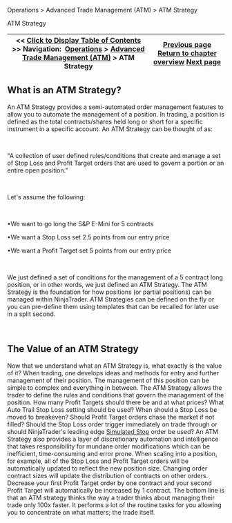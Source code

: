 ﻿


Operations \> Advanced Trade Management (ATM) \> ATM Strategy






















ATM Strategy







| \<\< [Click to Display Table of Contents](atm_strategy.md) \>\> **Navigation:**     [Operations](operations.md) \> [Advanced Trade Management (ATM)](advanced_trade_management_atm.md) \> ATM Strategy | [Previous page](server-side-vs-local-atms.md) [Return to chapter overview](advanced_trade_management_atm.md) [Next page](atm_strategy_parameters.md) |
| --- | --- |











## What is an ATM Strategy?


An ATM Strategy provides a semi\-automated order management features to allow you to automate the management of a position. In trading, a position is defined as the total contracts/shares held long or short for a specific instrument in a specific account. An ATM Strategy can be thought of as:


 


"A collection of user defined rules/conditions that create and manage a set of Stop Loss and Profit Target orders that are used to govern a portion or an entire open position."


 


Let's assume the following:


 


•We want to go long the S\&P E\-Mini for 5 contracts 

•We want a Stop Loss set 2\.5 points from our entry price 

•We want a Profit Target set 5 points from our entry price 

 


We just defined a set of conditions for the management of a 5 contract long position, or in other words, we just defined an ATM Strategy. The ATM Strategy is the foundation for how positions (or partial positions) can be managed within NinjaTrader. ATM Strategies can be defined on the fly or you can pre\-define them using templates that can be recalled for later use in a split second.


 


## The Value of an ATM Strategy


Now that we understand what an ATM Strategy is, what exactly is the value of it? When trading, one develops ideas and methods for entry and further management of their position. The management of this position can be simple to complex and everything in between. The ATM Strategy allows the trader to define the rules and conditions that govern the management of the position. How many Profit Targets should there be and at what prices? What Auto Trail Stop Loss setting should be used? When should a Stop Loss be moved to breakeven? Should Profit Target orders chase the market if not filled? Should the Stop Loss order trigger immediately on trade through or should NinjaTrader's leading edge [Simulated Stop](simulated_stop_orders.md) order be used? An ATM Strategy also provides a layer of discretionary automation and intelligence that takes responsibility for mundane order modifications which can be inefficient, time\-consuming and error prone. When scaling into a position, for example, all of the Stop Loss and Profit Target orders will be automatically updated to reflect the new position size. Changing order contract sizes will update the distribution of contracts on other orders. Decrease your first Profit Target order by one contract and your second Profit Target will automatically be increased by 1 contract. The bottom line is that an ATM strategy thinks the way a trader thinks about managing their trade only 100x faster. It performs a lot of the routine tasks for you allowing you to concentrate on what matters; the trade itself.








